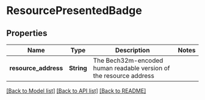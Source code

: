 # ResourcePresentedBadge

## Properties

Name | Type | Description | Notes
------------ | ------------- | ------------- | -------------
**resource_address** | **String** | The Bech32m-encoded human readable version of the resource address | 

[[Back to Model list]](../README.md#documentation-for-models) [[Back to API list]](../README.md#documentation-for-api-endpoints) [[Back to README]](../README.md)


